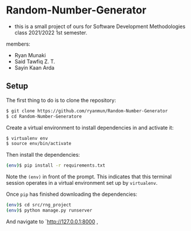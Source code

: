 # Random-Number-Generator

- this is a small project of ours for Software Development Methodologies class 2021/2022 1st semester.

members: 
* Ryan Munaki
* Said Tawfiq Z. T.
* Sayin Kaan Arda


## Setup

The first thing to do is to clone the repository:

```sh
$ git clone https://github.com/ryanmun/Random-Number-Generator
$ cd Random-Number-Generatore
```

Create a virtual environment to install dependencies in and activate it:

```sh
$ virtualenv env
$ source env/bin/activate
```

Then install the dependencies:

```sh
(env)$ pip install -r requirements.txt
```
Note the `(env)` in front of the prompt. This indicates that this terminal
session operates in a virtual environment set up by `virtualenv`.

Once `pip` has finished downloading the dependencies:
```sh
(env)$ cd src/rng_project
(env)$ python manage.py runserver
```
And navigate to `http://127.0.0.1:8000 ,
